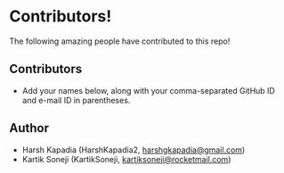 # Contributors!

The following amazing people have contributed to this repo!

## Contributors

- Add your names below, along with your comma-separated GitHub ID and e-mail ID in parentheses.

## Author
- Harsh Kapadia (HarshKapadia2, harshgkapadia@gmail.com)
- Kartik Soneji (KartikSoneji, kartiksoneji@rocketmail.com)
